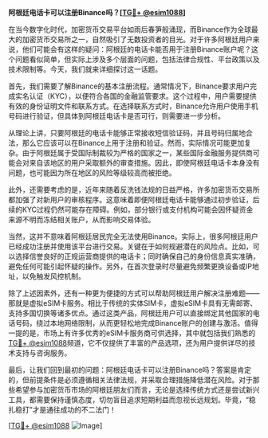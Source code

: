 **阿根廷电话卡可以注册Binance吗？[[TG💪+ @esim1088](https://t.me/s/esim1088)]**

在当今数字化时代，加密货币交易平台如雨后春笋般涌现，而Binance作为全球最大的加密货币交易所之一，自然吸引了无数投资者的目光。对于许多阿根廷用户来说，他们可能会有这样的疑问：阿根廷的电话卡能否用于注册Binance账户呢？这个问题看似简单，但实际上涉及多个层面的问题，包括法律合规性、平台政策以及技术限制等。今天，我们就来详细探讨这一话题。

首先，我们需要了解Binance的基本注册流程。通常情况下，Binance要求用户完成实名认证（KYC），以便符合各国的金融监管要求。这个过程中，用户需要提供有效的身份证明文件和联系方式。在选择联系方式时，Binance允许用户使用手机号码进行验证，但具体到阿根廷电话卡是否可行，则需要进一步分析。

从理论上讲，只要阿根廷的电话卡能够正常接收短信验证码，并且号码归属地合法，那么它应该可以在Binance上用于注册和验证。然而，实际情况可能更加复杂。由于阿根廷属于受国际制裁较为严格的国家之一，某些国际金融服务提供商可能会对来自该地区的用户采取额外的审查措施。因此，即使阿根廷电话卡本身没有问题，也可能因为所在地区的风险等级较高而被拒绝。

此外，还需要考虑的是，近年来随着反洗钱法规的日益严格，许多加密货币交易所都加强了对新用户的审核程序。这意味着即便阿根廷电话卡能够通过初步验证，后续的KYC过程仍然可能存在障碍。例如，部分银行或支付机构可能会因怀疑资金来源不明而冻结相关账户，从而影响交易体验。

当然，这并不意味着阿根廷居民完全无法使用Binance。实际上，很多阿根廷用户已经成功注册并使用该平台进行交易。关键在于如何规避潜在的风险点。比如，可以选择信誉良好的正规运营商提供的电话卡；同时确保自己的身份信息真实准确，避免任何可能引起怀疑的操作。另外，在首次登录时尽量避免频繁更换设备或IP地址，以免触发风控机制。

除了上述因素外，还有一种更为便捷的方式可以帮助阿根廷用户解决注册难题——那就是虚拟eSIM卡服务。相比于传统的实体SIM卡，虚拟eSIM卡具有无需邮寄、支持多国切换等诸多优点。通过这类产品，阿根廷用户可以直接绑定其他国家的电话号码，绕过本地网络限制，从而更轻松地完成Binance账户的创建与激活。值得一提的是，市场上有许多优秀的eSIM卡服务商可供选择，其中就包括我们熟悉的[TG💪+ @esim1088](https://t.me/s/esim1088)频道，它不仅提供了丰富的产品选项，还为用户提供详尽的技术支持与咨询服务。

最后，让我们回到最初的问题：阿根廷电话卡可以注册Binance吗？答案是肯定的，但前提条件是必须遵循相关法律法规，并采取合理措施降低潜在风险。对于那些希望参与加密货币市场的阿根廷朋友们而言，无论是选择传统方式还是尝试新兴工具，都需要保持谨慎态度，切勿盲目追求短期利益而忽视长远规划。毕竟，“稳扎稳打”才是通往成功的不二法门！

[[TG💪+ @esim1088](https://t.me/s/esim1088) ![Image](https://i.postimg.cc/4NQfJmqS/Snipaste-2025-05-13-00-14-12.png)]